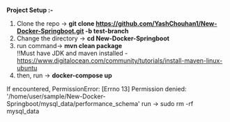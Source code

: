 <b>Project Setup :-</b>
<br>
1. Clone the repo -> <b>git clone https://github.com/YashChouhan1/New-Docker-Springboot.git -b test-branch</b> <br>
2. Change the directory -> <b>cd New-Docker-Springboot</b><br>
3. run command-> <b>mvn clean package</b><br>  !!Must have JDK and maven installed - https://www.digitalocean.com/community/tutorials/install-maven-linux-ubuntu
4. then, run -> <b>docker-compose up</b>

If encountered, PermissionError: [Errno 13] Permission denied: '/home/user/sample/New-Docker-Springboot/mysql_data/performance_schema' run -> sudo rm -rf mysql_data

